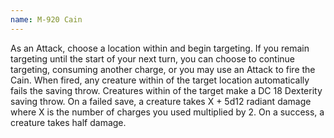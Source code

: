 ```yaml
---
name: M-920 Cain
---
```

As an Attack, choose a location within <me-distance length="300" /> and begin targeting. If you remain targeting until
the start of your next turn, you can choose to continue targeting, consuming another charge, or you may use an Attack
to fire the Cain. When fired, any creature within <me-distance length="5" /> of the target location automatically fails
the saving throw. Creatures within <me-distance length="30" /> of the target make a DC 18 Dexterity saving throw.
On a failed save, a creature takes X + 5d12 radiant damage where X is the number of charges you used multiplied by 2.
On a success, a creature takes half damage.
